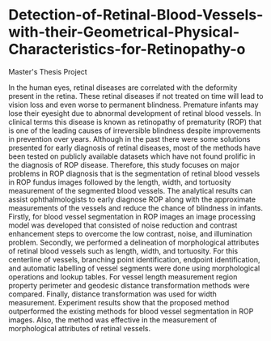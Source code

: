 # Detection-of-Retinal-Blood-Vessels-with-their-Geometrical-Physical-Characteristics-for-Retinopathy-o
Master's Thesis Project 

In the human eyes, retinal diseases are correlated with the deformity present in the retina. These retinal diseases if not treated on time will lead to vision loss and even worse to permanent blindness. Premature infants may lose their eyesight due to abnormal development of retinal blood vessels. In clinical terms this disease is known as retinopathy of prematurity (ROP) that is one of the leading causes of irreversible blindness despite improvements in prevention over years. Although in the past there were some solutions presented for early diagnosis of retinal diseases, most of the methods have been tested on publicly available datasets which have not found prolific in the diagnosis of ROP disease. Therefore, this study focuses on major problems in ROP diagnosis that is the segmentation of retinal blood vessels in ROP fundus images followed by the length, width, and tortuosity measurement of the segmented blood vessels. The analytical results can assist ophthalmologists to early diagnose ROP along with the approximate measurements of the vessels and reduce the chance of blindness in infants. Firstly, for blood vessel segmentation in ROP images an image processing model was developed that consisted of noise reduction and contrast enhancement steps to overcome the low contrast, noise, and illumination problem. Secondly, we performed a delineation of morphological attributes of retinal blood vessels such as length, width, and tortuosity. For this centerline of vessels, branching point identification, endpoint identification, and automatic labelling of vessel segments were done using morphological operations and lookup tables. For vessel length measurement region property perimeter and geodesic distance transformation methods were compared. Finally, distance transformation was used for width measurement. Experiment results show that the proposed method outperformed the existing methods for blood vessel segmentation in ROP images. Also, the method was effective in the measurement of morphological attributes of retinal vessels.


